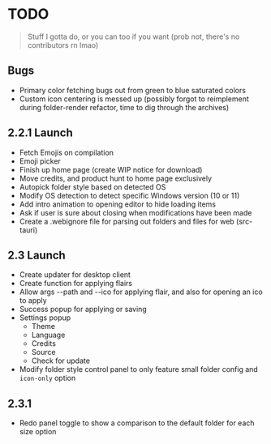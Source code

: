 # TODO

> Stuff I gotta do, or you can too if you want (prob not, there's no contributors rn lmao)

## Bugs

- Primary color fetching bugs out from green to blue saturated colors
- Custom icon centering is messed up (possibly forgot to reimplement during folder-render refactor, time to dig through the archives)

## 2.2.1 Launch

- Fetch Emojis on compilation
- Emoji picker
- Finish up home page (create WIP notice for download)
- Move credits, and product hunt to home page exclusively
- Autopick folder style based on detected OS
- Modify OS detection to detect specific Windows version (10 or 11)
- Add intro animation to opening editor to hide loading items
- Ask if user is sure about closing when modifications have been made
- Create a .webignore file for parsing out folders and files for web (src-tauri)

## 2.3 Launch

- Create updater for desktop client
- Create function for applying flairs
- Allow args --path and --ico for applying flair, and also for opening an ico to apply
- Success popup for applying or saving
- Settings popup
  - Theme
  - Language
  - Credits
  - Source
  - Check for update
- Modify folder style control panel to only feature small folder config and `icon-only` option

## 2.3.1

- Redo panel toggle to show a comparison to the default folder for each size option
